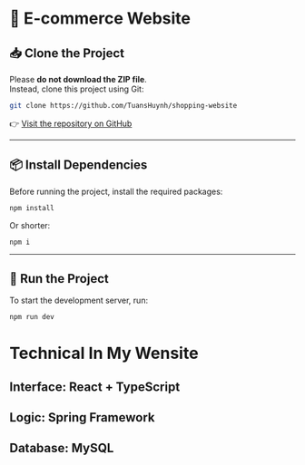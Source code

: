 # 🛒 E-commerce Website

## 📥 Clone the Project

Please **do not download the ZIP file**.  
Instead, clone this project using Git:

```bash
git clone https://github.com/TuansHuynh/shopping-website
```

👉 [Visit the repository on GitHub](https://github.com/TuansHuynh/shopping-website)

---

## 📦 Install Dependencies

Before running the project, install the required packages:

```bash
npm install
```

Or shorter:

```bash
npm i
```

---

## 🚀 Run the Project

To start the development server, run:

```bash
npm run dev
```

# Technical In My Wensite

## Interface:  React + TypeScript

## Logic: Spring Framework

## Database: MySQL